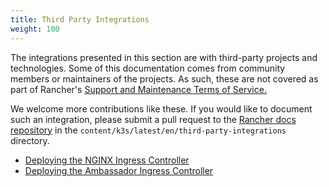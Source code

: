 ```yaml
---
title: Third Party Integrations
weight: 100
---
```


The integrations presented in this section are with third-party projects and technologies. Some of this documentation comes from community members or maintainers of the projects. As such, these are not covered as part of Rancher's [Support and Maintenance Terms of Service.](https://rancher.com/support-maintenance-terms/)

We welcome more contributions like these. If you would like to document such an integration, please submit a pull request to the [Rancher docs repository](https://github.com/rancher/docs/) in the `content/k3s/latest/en/third-party-integrations` directory.

- [Deploying the NGINX Ingress Controller](./nginx-ingress)
- [Deploying the Ambassador Ingress Controller](./ambassador)